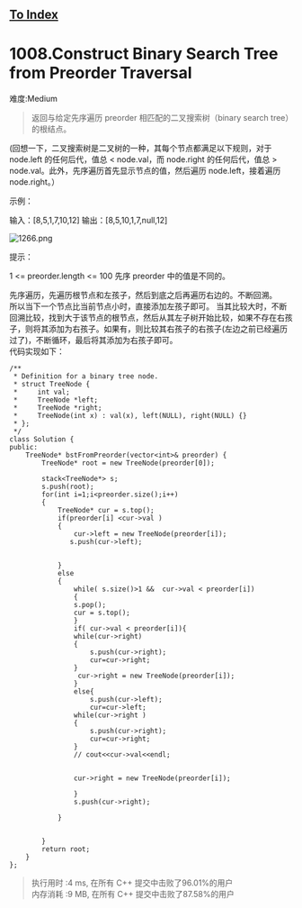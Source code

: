 [To Index](/index.md)
---
# 1008.Construct Binary Search Tree from Preorder Traversal
难度:Medium
> 返回与给定先序遍历 preorder 相匹配的二叉搜索树（binary search tree）的根结点。

(回想一下，二叉搜索树是二叉树的一种，其每个节点都满足以下规则，对于 node.left 的任何后代，值总 < node.val，而 node.right 的任何后代，值总 > node.val。此外，先序遍历首先显示节点的值，然后遍历 node.left，接着遍历 node.right。）

 

示例：

输入：[8,5,1,7,10,12]
输出：[8,5,10,1,7,null,12]
 
![1266.png](https://i.loli.net/2019/10/09/VWD3bLCHA2m8vXg.png)

提示：

1 <= preorder.length <= 100
先序 preorder 中的值是不同的。


先序遍历，先遍历根节点和左孩子，然后到底之后再遍历右边的。不断回溯。  
所以当下一个节点比当前节点小时，直接添加左孩子即可。 当其比较大时，不断回溯比较，找到大于该节点的根节点，然后从其左子树开始比较，如果不存在右孩子，则将其添加为右孩子。如果有，则比较其右孩子的右孩子(左边之前已经遍历过了)，不断循环，最后将其添加为右孩子即可。  
代码实现如下：  

```
/**
 * Definition for a binary tree node.
 * struct TreeNode {
 *     int val;
 *     TreeNode *left;
 *     TreeNode *right;
 *     TreeNode(int x) : val(x), left(NULL), right(NULL) {}
 * };
 */
class Solution {
public:
    TreeNode* bstFromPreorder(vector<int>& preorder) {
        TreeNode* root = new TreeNode(preorder[0]);

        stack<TreeNode*> s;
        s.push(root);
        for(int i=1;i<preorder.size();i++)
        {
            TreeNode* cur = s.top();
            if(preorder[i] <cur->val ) 
            {
                cur->left = new TreeNode(preorder[i]);
               s.push(cur->left);


            }
            else
            {
                while( s.size()>1 &&  cur->val < preorder[i])
                {
                s.pop();
                cur = s.top();
                }
                if( cur->val < preorder[i]){
                while(cur->right)
                {
                    s.push(cur->right);
                    cur=cur->right;
                }
                 cur->right = new TreeNode(preorder[i]);
                }
                else{
                    s.push(cur->left);
                    cur=cur->left;
                while(cur->right )
                {
                    s.push(cur->right);
                    cur=cur->right;
                }
                // cout<<cur->val<<endl;
       

                cur->right = new TreeNode(preorder[i]);

                }
                s.push(cur->right);
                  
            }
            
            
        }
        return root;
    }
};
```

> 执行用时 :4 ms, 在所有 C++ 提交中击败了96.01%的用户   
内存消耗 :9 MB, 在所有 C++ 提交中击败了87.58%的用户
